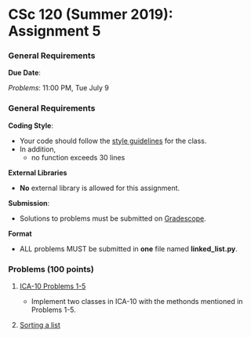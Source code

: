 # CSc 120 (Summer 2019): Assignment 5

### General Requirements

**Due Date**:

*Problems*: 11:00 PM, Tue July 9

### General Requirements
**Coding Style**:

* Your code should follow the [style guidelines](../coding-style.md) for the class.
* In addition,
	* no function exceeds 30 lines

**External Libraries**

* **No** external library is allowed for this assignment.

**Submission**:

* Solutions to problems must be submitted on [Gradescope](https://www.gradescope.com).

**Format**

* ALL problems MUST be submitted in **one** file named **linked_list.py**.


### Problems (100 points)

1. [ICA-10 Problems 1-5](../ICA/week5/ica10-linkedlists.pdf)
	* Implement two classes in ICA-10 with the methonds mentioned in Problems 1-5.

2. [Sorting a list](https://www2.cs.arizona.edu/people/philoliang/cs120/week5/linked-list-sorting.html)




